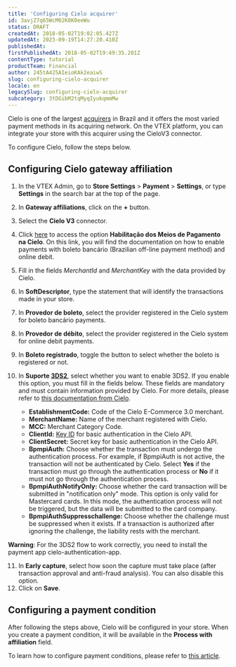 ```yaml
---
title: 'Configuring Cielo acquirer'
id: 3avjZ7q65WcM02K8K0eeWu
status: DRAFT
createdAt: 2018-05-02T19:02:05.427Z
updatedAt: 2023-09-19T14:27:20.410Z
publishedAt: 
firstPublishedAt: 2018-05-02T19:49:35.201Z
contentType: tutorial
productTeam: Financial
author: 245tA425AIeioKAk2eaiwS
slug: configuring-cielo-acquirer
locale: en
legacySlug: configuring-cielo-acquirer
subcategory: 3tDGibM2tqMyqIyukqmmMw
---
```


Cielo is one of the largest [acquirers](/pt/tutorial/o-que-e-um-adquirente) in Brazil and it offers the most varied payment methods in its acquiring network. On the VTEX platform, you can integrate your store with this acquirer using the CieloV3 connector.

To configure Cielo, follow the steps below.

## Configuring Cielo gateway affiliation
1. In the VTEX Admin, go to **Store Settings** > **Payment** > **Settings**, or type **Settings** in the search bar at the top of the page.
2. In __Gateway affiliations__, click on the __+__ button.
3. Select the __Cielo V3__ connector.
4. Click [here](https://developercielo.github.io/tutorial/habilitacao-meios-de-pagamento) to access the option __Habilitação dos Meios de Pagamento na Cielo__. On this link, you will find the documentation on how to enable payments with boleto bancário (Brazilian off-line payment method) and online debit.
5. Fill in the fields *MerchantId* and *MerchantKey* with the data provided by Cielo.
6. In __SoftDescriptor__, type the statement that will identify the transactions made in your store.
7. In __Provedor de boleto__, select the provider registered in the Cielo system for boleto bancário payments.
8. In __Provedor de débito__, select the provider registered in the Cielo system for online debit payments.
9. In __Boleto registrado__, toggle the button to select whether the boleto is registered or not.
10. In __Suporte [3DS2](https://help.vtex.com/pt/announcements/3ds2-authentication-flow-accept-online-payments-more-securely-1--6UdTjjVU1AcEQ2aE3Ftxsl?&utm_source=autocomplete)__, select whether you want to enable 3DS2. If you enable this option, you must fill in the fields below. These fields are mandatory and must contain information provided by Cielo. For more details, please refer to [this documentation from Cielo](https://developercielo.github.io/manual/3ds).

    - __EstablishmentCode:__ Code of the Cielo E-Commerce 3.0 merchant.
    - __MerchantName:__ Name of the merchant registered with Cielo.
    - __MCC:__ Merchant Category Code.
    - __ClientId:__ [Key ID](https://docscielo.github.io/Pilots/manual/appcielo3#cielo-oauth) for basic authentication in the Cielo API.
    - __ClientSecret:__ Secret key for basic authentication in the Cielo API.
    - __BpmpiAuth:__ Choose whether the transaction must undergo the authentication process. For example, if BpmpiAuth is not active, the transaction will not be authenticated by Cielo. Select __Yes__ if the transaction must go through the authentication process or __No__ if it must not go through the authentication process.
    - __BpmpiAuthNotifyOnly:__ Choose whether the card transaction will be submitted in "notification only" mode. This option is only valid for Mastercard cards. In this mode, the authentication process will not be triggered, but the data will be submitted to the card company.
    - __BpmpiAuthSuppresschallenge:__ Choose whether the challenge must be suppressed when it exists. If a transaction is authorized after ignoring the challenge, the liability rests with the merchant.

<div class="alert alert-warning">
<strong>Warning</strong>: For the 3DS2 flow to work correctly, you need to install the payment app cielo-authentication-app.
</div>

11. In __Early capture__, select how soon the capture must take place (after transaction approval and anti-fraud analysis). You can also disable this option.
12. Click on __Save__.

## Configuring a payment condition
After following the steps above, Cielo will be configured in your store. When you create a payment condition, it will be available in the __Process with affiliation__ field. 

To learn how to configure payment conditions, please refer to [this article](/pt/tutorial/condicoes-de-pagamento).
